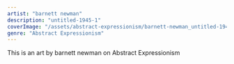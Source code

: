 ```yaml
---
artist: "barnett newman"
description: "untitled-1945-1"
coverImage: "/assets/abstract-expressionism/barnett-newman_untitled-1945-1.jpg"
genre: "Abstract Expressionism"
---
```

This is an art by barnett newman on Abstract Expressionism

